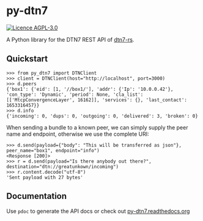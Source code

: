# py-dtn7

[![Licence AGPL-3.0](https://img.shields.io/github/license/teschmitt/py-dtn7)](LICENSE)

A Python library for the DTN7 REST API of [dtn7-rs](https://github.com/dtn7/dtn7-rs).

## Quickstart

```pycon
>>> from py_dtn7 import DTNClient
>>> client = DTNClient(host="http://localhost", port=3000)
>>> d.peers
{'box1': {'eid': [1, '//box1/'], 'addr': {'Ip': '10.0.0.42'}, 'con_type': 'Dynamic', 'period': None, 'cla_list': [['MtcpConvergenceLayer', 16162]], 'services': {}, 'last_contact': 1653316457}}
>>> d.info
{'incoming': 0, 'dups': 0, 'outgoing': 0, 'delivered': 3, 'broken': 0}
```

When sending a bundle to a known peer, we can simply supply the peer name and endpoint,
otherwise we use the complete URI:

```pycon
>>> d.send(payload={"body": "This will be transferred as json"}, peer_name="box1", endpoint="info")
<Response [200]>
>>> r = d.send(payload="Is there anybody out there?", destination="dtn://greatunkown/incoming")
>>> r.content.decode("utf-8")
'Sent payload with 27 bytes'
```

## Documentation

Use `pdoc` to generate the API docs or check out [py-dtn7.readthedocs.org](https://py-dtn7.readthedocs.org) 